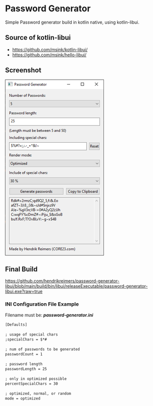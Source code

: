 Password Generator
==================

Simple Password generator build in kotlin native, using kotlin-libui.

## Source of kotlin-libui ##
* https://github.com/msink/kotlin-libui/
* https://github.com/msink/hello-libui/

## Screenshot ##

![Screenshot](./screenshot.png?raw=true "")

## Final Build ##
https://github.com/hendrikreimers/password-generator-libui/blob/main/build/bin/libui/releaseExecutable/password-generator-libui.exe?raw=true

### INI Configuration File Example ###

Filename must be: ***password-generator.ini***

    [Defaults]
    
    ; usage of special chars
    ;specialChars = $*#
    
    ; num of passwords to be generated
    passwordCount = 1
    
    ; password length
    passwordLength = 25
    
    ; only in optimized possible
    percentSpecialChars = 30
    
    ; optimized, normal, or random
    mode = optimized



